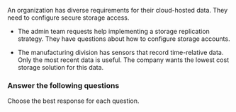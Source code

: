 
An organization has diverse requirements for their cloud-hosted data. They need to configure secure storage access.

- The admin team requests help implementing a storage replication strategy. They have questions about how to configure storage accounts. 

- The manufacturing division has sensors that record time-relative data. Only the most recent data is useful. The company wants the lowest cost storage solution for this data.

### Answer the following questions

Choose the best response for each question.